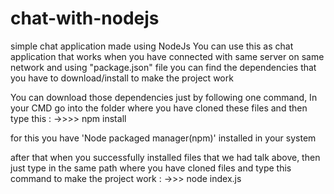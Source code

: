 # chat-with-nodejs
simple chat application made using NodeJs 
You can use this as chat application that works when you have connected with same server on same network
and using "package.json" file you can find the dependencies that you have to download/install to make the
project work 

You can download those dependencies just by following one command, In your CMD go into the folder where you have cloned these
files and then type this :
->>>>  npm install
  
for this you have 'Node packaged manager(npm)' installed in your system
  
after that when you successfully installed files that we had talk above, then just type in the same path where you have cloned
files and type this command to make the project work :
->>> node index.js
    
    
